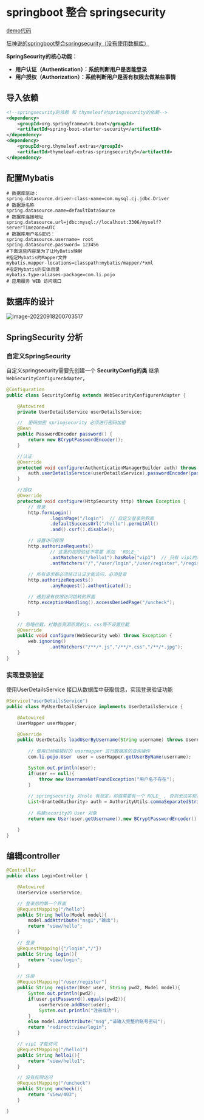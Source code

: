 # springboot 整合  springsecurity 

[demo代码](https://github.com/wuwei1636/java)

[狂神说的springboot整合springsecurity（没有使用数据库）](https://cloud.tencent.com/developer/article/1674681#:~:text=Spring%20Security%20%E6%98%AF%E9%92%88%E5%AF%B9%20Spring%20%E9%A1%B9%E7%9B%AE%E7%9A%84%E5%AE%89%E5%85%A8%E6%A1%86%E6%9E%B6%EF%BC%8C%E4%B9%9F%E6%98%AF,Spring%20Boot%20%E5%BA%95%E5%B1%82%E5%AE%89%E5%85%A8%E6%A8%A1%E5%9D%97%E9%BB%98%E8%AE%A4%E7%9A%84%E6%8A%80%E6%9C%AF%E9%80%89%E5%9E%8B%EF%BC%8C%E5%AE%83%E5%8F%AF%E4%BB%A5%E5%AE%9E%E7%8E%B0%E5%BC%BA%E5%A4%A7%E7%9A%84%E5%BA%94%E7%94%A8%E5%AE%89%E5%85%A8%E6%8E%A7%E5%88%B6%EF%BC%8C%E6%88%91%E4%BB%AC%E5%8F%AA%E9%9C%80%E5%BC%95%E5%85%A5%20spring-boot-starter-security%20%E6%A8%A1%E5%9D%97%EF%BC%8C%E5%86%8D%E8%BF%9B%E8%A1%8C%E5%B0%91%E9%87%8F%E7%9A%84%E9%85%8D%E7%BD%AE%EF%BC%8C%E5%8D%B3%E5%8F%AF%E5%AE%9E%E7%8E%B0%E5%BC%BA%E5%A4%A7%E7%9A%84%E5%AE%89%E5%85%A8%E7%AE%A1%E7%90%86%E3%80%82)

**SpringSecurity的核心功能：**

- **用户认证（Authentication）：系统判断用户是否能登录**
- **用户授权（Authorization）：系统判断用户是否有权限去做某些事情**

## 导入依赖

```xml
<!--springsecurity的依赖 和 thymeleaf对springsecurity的依赖-->
<dependency>
    <groupId>org.springframework.boot</groupId>
    <artifactId>spring-boot-starter-security</artifactId>
</dependency>
<dependency>
    <groupId>org.thymeleaf.extras</groupId>
    <artifactId>thymeleaf-extras-springsecurity5</artifactId>
</dependency>
```



## 配置Mybatis

```properties
# 数据库驱动：
spring.datasource.driver-class-name=com.mysql.cj.jdbc.Driver
# 数据源名称
spring.datasource.name=defaultDataSource
# 数据库连接地址
spring.datasource.url=jdbc:mysql://localhost:3306/myself?serverTimezone=UTC
# 数据库用户名&密码：
spring.datasource.username= root
spring.datasource.password= 123456
#下面这些内容是为了让MyBatis映射
#指定Mybatis的Mapper文件
mybatis.mapper-locations=classpath:mybatis/mapper/*xml
#指定Mybatis的实体目录
mybatis.type-aliases-package=com.li.pojo
# 应用服务 WEB 访问端口
```

## 数据库的设计

![image-20220918200703517](https://github-1308115823.cos.ap-nanjing.myqcloud.com/images/202209182016677.png)

## SpringSecurity 分析

### 自定义SpringSecurity

自定义springsecurity需要先创建一个 **SecurityConfig的类** 继承 `WebSecurityConfigurerAdapter`，

```java
@Configuration
public class SecurityConfig extends WebSecurityConfigurerAdapter {

    @Autowired
    private UserDetailsService userDetailsService;

    //  密码加密 springsecurity 必须进行密码加密
    @Bean
    public PasswordEncoder password() {
        return new BCryptPasswordEncoder();
    }

    //认证
    @Override
    protected void configure(AuthenticationManagerBuilder auth) throws Exception {
        auth.userDetailsService(userDetailsService).passwordEncoder(password());
    }

    //授权
    @Override
    protected void configure(HttpSecurity http) throws Exception {
        // 登录
        http.formLogin() 
                .loginPage("/login")  // 自定义登录的界面
                .defaultSuccessUrl("/hello").permitAll()
                .and().csrf().disable();

        // 设置访问权限
        http.authorizeRequests()
            	// 这里的权限验证不需要 添加  'ROLE_'
                .antMatchers("/hello1").hasRole("vip1")  // 只有 vip1的用户才可以访问 /hello1 的请求
                .antMatchers("/","/user/login","/user/register","/register").permitAll();  // 所有人都可以访问的请求
                     
        // 所有请求都必须经过认证才能访问，必须登录
        http.authorizeRequests()
                .anyRequest().authenticated();

        // 遇到没有权限访问跳转的界面
        http.exceptionHandling().accessDeniedPage("/uncheck");

    }

    // 忽略拦截，对静态资源所需的js，css等不设置拦截
    @Override
    public void configure(WebSecurity web) throws Exception {
        web.ignoring()
                .antMatchers("/**/*.js","/**/*.css","/**/*.jpg");
    }
}
```



### 实现登录验证

使用UserDetailsService 接口从数据库中获取信息，实现登录验证功能

```java
@Service("userDetailsService")
public class MyUserDetailsService implements UserDetailsService {

    @Autowired
    UserMapper userMapper;

    @Override
    public UserDetails loadUserByUsername(String username) throws UsernameNotFoundException {
		
        // 使用已经编辑好的 usermapper 进行数据库的查询操作
        com.li.pojo.User  user = userMapper.getUserByName(username);

        System.out.println(user);
        if(user == null){
            throw new UsernameNotFoundException("用户名不存在");
        }
		
        // springsecurity 对role 有规定，前缀需要有一个 ROLE_ , 否则无法实现权限的验证
        List<GrantedAuthority> auth = AuthorityUtils.commaSeparatedStringToAuthorityList("ROLE_"+user.getRole());
        
        // 构建security的 User 对象
        return new User(user.getUsername(),new BCryptPasswordEncoder().encode(user.getPassword()),auth);

    }
}

```

## 编辑controller

```java
@Controller
public class LoginController {

    @Autowired
    UserService userService;

    // 登录后的第一个界面
    @RequestMapping("/hello")
    public String hello(Model model){
        model.addAttribute("msg1","输出");
        return "view/hello";
    }

    // 登录
    @RequestMapping({"/login","/"})
    public String login(){
        return "view/login";
    }

    // 注册
    @RequestMapping("/user/register")
    public String register(User user, String pwd2, Model model){
        System.out.println(pwd2);
        if(user.getPassword().equals(pwd2)){
            userService.addUser(user);
            System.out.println("注册成功");
        }
        else model.addAttribute("msg","请输入完整的账号密码");
        return "redirect:view/login";
    }

    // vip1 才能访问
    @RequestMapping("/hello1")
    public String hello1(){
        return "view/hello1";
    }

    // 没有权限访问
    @RequestMapping("/uncheck")
    public String uncheck(){
        return "view/403";
    }

}
```

